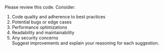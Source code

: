 Please review this code.
Consider:  
1. Code quality and adherence to best practices  
2. Potential bugs or edge cases  
3. Performance optimizations  
4. Readability and maintainability  
5. Any security concerns  
Suggest improvements and explain your reasoning for each suggestion.